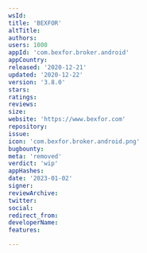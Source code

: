 ```yaml
---
wsId: 
title: 'BEXFOR'
altTitle: 
authors: 
users: 1000
appId: 'com.bexfor.broker.android'
appCountry: 
released: '2020-12-21'
updated: '2020-12-22'
version: '3.8.0'
stars: 
ratings: 
reviews: 
size: 
website: 'https://www.bexfor.com'
repository: 
issue: 
icon: 'com.bexfor.broker.android.png'
bugbounty: 
meta: 'removed'
verdict: 'wip'
appHashes: 
date: '2023-01-02'
signer: 
reviewArchive: 
twitter: 
social: 
redirect_from: 
developerName: 
features: 

---
```


